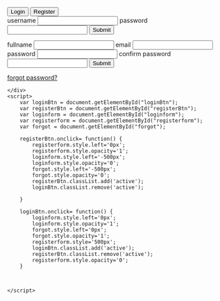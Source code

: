 <!DOCTYPE html>
<html lang="en">
<head>
    <meta charset="UTF-8">
    <meta name="viewport" content="width=device-width, initial-scale=1.0">
    <title>Login Register Form</title>
    <link rel="stylesheet" href="main.css">
</head>
<body>
    <div class="container">
        <div class="login-register">
            <div class="nav-buttons">
                <button id="loginBtn" class='active' >Login </button>
                <button id="registerBtn">Register</button>
            </div>
            <div class="form-group">
                <form action="" id="loginform">
                    <label for="username">username</label>
                    <input type="text" id="username">
                    <label for="password">password</label>
                    <input type="text" id="password">
                    <input type="submit" value="Submit" class="submit">
                </form>
                <form action="" id="registerform">
                    <label for="fullname">fullname</label>
                    <input type="text" id="fullname">
                    <label for="email">email</label>
                    <input type="text" id="email">
                    <label for="passwword">password</label>
                    <input type="text" id="password">
                    <label for="confirmpassword">confirm password</label>
                    <input type="text" id="confirmpassword">
                    <input type="submit" value="Submit" class="submit">
                </form>
            </div>
            <div id="forgot">
                <a href="Password Reset Page\reset.html">forgot password?</a>
            </div>
        </div>

    </div>
    <script>
        var loginBtn = document.getElementById("loginBtn");
        var registerBtn = document.getElementById("registerBtn");
        var loginform = document.getElementById("loginform");
        var registerform = document.getElementById("registerform");
        var forgot = document.getElementById("forgot");

        registerBtn.onclick= function() {
            registerform.style.left='0px';
            registerform.style.opacity='1';
            loginform.style.left='-500px';
            loginform.style.opacity='0';
            forgot.style.left='-500px';
            forgot.style.opacity='0';
            registerBtn.classList.add('active');
            loginBtn.classList.remove('active');

        }

        loginBtn.onclick= function() {
            loginform.style.left='0px';
            loginform.style.opacity='1';
            forgot.style.left='0px';
            forgot.style.opacity='1';
            registerform.style='500px';
            loginBtn.classList.add('active');
            registerBtn.classList.remove('active');
            registerform.style.opacity='0';
        }


        
    </script>
</body>
</html>

